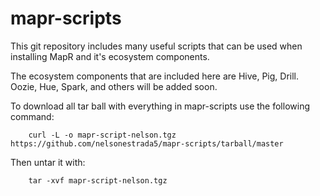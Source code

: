 # mapr-scripts

This git repository includes many useful scripts that can be used when installing MapR and it's ecosystem components.

The ecosystem components that are included here are Hive, Pig, Drill. Oozie, Hue, Spark, and others will be added soon.

To download all tar ball with everything in mapr-scripts use the following command:
```
    curl -L -o mapr-script-nelson.tgz https://github.com/nelsonestrada5/mapr-scripts/tarball/master
```
Then untar it with:
```
    tar -xvf mapr-script-nelson.tgz
```
